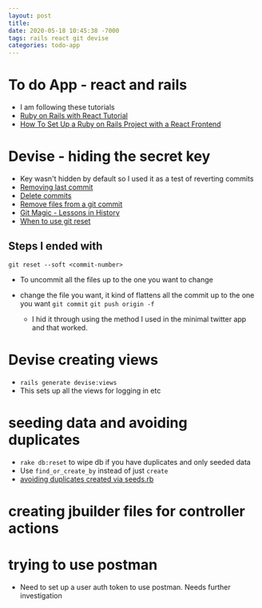 ```yaml
---
layout: post
title:
date: 2020-05-18 10:45:38 -7000
tags: rails react git devise
categories: todo-app
---
```


# To do App - react and rails

- I am following these tutorials
- [Ruby on Rails with React Tutorial](https://stevepolito.design/blog/rails-react-tutorial/)
- [How To Set Up a Ruby on Rails Project with a React Frontend](https://www.digitalocean.com/community/tutorials/how-to-set-up-a-ruby-on-rails-project-with-a-react-frontend)

# Devise - hiding the secret key

- Key wasn't hidden by default so I used it as a test of reverting commits
- [Removing last commit](https://gist.github.com/CrookedNumber/8964442)
- [Delete commits](https://superuser.com/questions/926915/how-can-i-delete-old-commits-in-github-via-terminal)
- [Remove files from a git commit](https://devconnected.com/how-to-remove-files-from-git-commit/)
- [Git Magic - Lessons in History](http://www-cs-students.stanford.edu/~blynn/gitmagic/ch05.html#_8230_and_then_some)
- [When to use git reset](https://dev.to/neshaz/when-to-use-git-reset-git-revert--git-checkout-18je)

## Steps I ended with

`git reset --soft <commit-number>`

- To uncommit all the files up to the one you want to change
- change the file you want, it kind of flattens all the commit up to the one you want
  `git commit`
  `git push origin -f`

  - I hid it through using the method I used in the minimal twitter app and that worked.

# Devise creating views

- `rails generate devise:views`
- This sets up all the views for logging in etc

# seeding data and avoiding duplicates

- `rake db:reset` to wipe db if you have duplicates and only seeded data
- Use `find_or_create_by` instead of just `create`
- [avoiding duplicates created via seeds.rb](https://stackoverflow.com/questions/31758576/avoid-duplicate-records-created-via-seeds-rb)

# creating jbuilder files for controller actions

# trying to use postman

- Need to set up a user auth token to use postman. Needs further investigation
